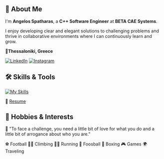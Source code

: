 ## 👋 About Me

I'm **Angelos Spatharas**, a **C++ Software Engineer** at **BETA CAE Systems**.

I enjoy developing clear and elegant solutions to challenging problems and thrive in collaborative environments where I can continuously learn and grow.

📍**Thessaloniki, Greece**

[![LinkedIn](https://skillicons.dev/icons?i=linkedin)](https://www.linkedin.com/in/angelos-spatharas-a27389200/)
[![Instagram](https://skillicons.dev/icons?i=instagram)](https://www.instagram.com/aggelos.sp/)

## 🛠️ Skills & Tools

[![My Skills](https://skillicons.dev/icons?i=c,cpp,py,postgres,sqlite,linux,git,docker,postman,qt)](https://skillicons.dev)

📄 [Resume](https://drive.google.com/file/d/1HAuz__W4pFusoD8vIWR5EvbsTjUpENcL/view?usp=sharing)

## 🎯 Hobbies & Interests

💬 "To face a challenge, you need a little bit of love for what you do and a little bit of arrogance about who you are."

⚽ Football 🧗‍♂️ Climbing 🏃‍♂️ Running 🥅 Foosball 🥊 Boxing 🎮 Games 🌍 Traveling
